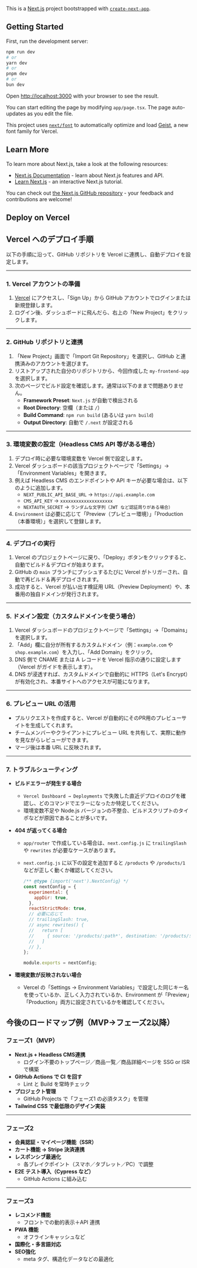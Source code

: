 This is a [Next.js](https://nextjs.org) project bootstrapped with [`create-next-app`](https://nextjs.org/docs/app/api-reference/cli/create-next-app).

## Getting Started

First, run the development server:

```bash
npm run dev
# or
yarn dev
# or
pnpm dev
# or
bun dev
```

Open [http://localhost:3000](http://localhost:3000) with your browser to see the result.

You can start editing the page by modifying `app/page.tsx`. The page auto-updates as you edit the file.

This project uses [`next/font`](https://nextjs.org/docs/app/building-your-application/optimizing/fonts) to automatically optimize and load [Geist](https://vercel.com/font), a new font family for Vercel.

## Learn More

To learn more about Next.js, take a look at the following resources:

- [Next.js Documentation](https://nextjs.org/docs) - learn about Next.js features and API.
- [Learn Next.js](https://nextjs.org/learn) - an interactive Next.js tutorial.

You can check out [the Next.js GitHub repository](https://github.com/vercel/next.js) - your feedback and contributions are welcome!

## Deploy on Vercel

## Vercel へのデプロイ手順

以下の手順に沿って、GitHub リポジトリを Vercel に連携し、自動デプロイを設定します。

---

### 1. Vercel アカウントの準備

1. [Vercel](https://vercel.com/) にアクセスし、「Sign Up」から GitHub アカウントでログインまたは新規登録します。
2. ログイン後、ダッシュボードに飛んだら、右上の「New Project」をクリックします。

---

### 2. GitHub リポジトリと連携

1. 「New Project」画面で「Import Git Repository」を選択し、GitHub と連携済みのアカウントを選びます。
2. リストアップされた自分のリポジトリから、今回作成した `my-frontend-app` を選択します。
3. 次のページでビルド設定を確認します。通常は以下のままで問題ありません。
   - **Framework Preset**: `Next.js` が自動で検出される
   - **Root Directory**: 空欄（または `/`）
   - **Build Command**: `npm run build` (あるいは `yarn build`)
   - **Output Directory**: 自動で `/.next` が設定される

---

### 3. 環境変数の設定（Headless CMS API 等がある場合）

1. デプロイ時に必要な環境変数を Vercel 側で設定します。
2. Vercel ダッシュボードの該当プロジェクトページで「Settings」→「Environment Variables」を開きます。
3. 例えば Headless CMS のエンドポイントや API キーが必要な場合は、以下のように追加します。
   - `NEXT_PUBLIC_API_BASE_URL` → `https://api.example.com`
   - `CMS_API_KEY` → `xxxxxxxxxxxxxxxxxxxx`
   - `NEXTAUTH_SECRET` → `ランダムな文字列（JWT など認証周りがある場合）`
4. `Environment` は必要に応じて「Preview（プレビュー環境）」「Production（本番環境）」を選択して登録します。

---

### 4. デプロイの実行

1. Vercel のプロジェクトページに戻り、「Deploy」ボタンをクリックすると、自動でビルド＆デプロイが始まります。
2. GitHub の `main` ブランチにプッシュするたびに Vercel がトリガーされ、自動で再ビルド＆再デプロイされます。
3. 成功すると、Vercel が払い出す検証用 URL（Preview Deployment）や、本番用の独自ドメインが発行されます。

---

### 5. ドメイン設定（カスタムドメインを使う場合）

1. Vercel ダッシュボードのプロジェクトページで「Settings」→「Domains」を選択します。
2. 「Add」欄に自分が所有するカスタムドメイン（例：`example.com` や `shop.example.com`）を入力し、「Add Domain」をクリック。
3. DNS 側で CNAME または A レコードを Vercel 指示の通りに設定します（Vercel がガイドを表示します）。
4. DNS が浸透すれば、カスタムドメインで自動的に HTTPS（Let's Encrypt）が有効化され、本番サイトへのアクセスが可能になります。

---

### 6. プレビュー URL の活用

- プルリクエストを作成すると、Vercel が自動的にそのPR用のプレビューサイトを生成してくれます。
- チームメンバーやクライアントにプレビュー URL を共有して、実際に動作を見ながらレビューができます。
- マージ後は本番 URL に反映されます。

---

### 7. トラブルシューティング

- **ビルドエラーが発生する場合**
  - `Vercel Dashboard → Deployments` で失敗した直近デプロイのログを確認し、どのコマンドでエラーになったか特定してください。
  - 環境変数不足や Node.js バージョンの不整合、ビルドスクリプトのタイポなどが原因であることが多いです。
- **404 が返ってくる場合**

  - `app/router` で作成している場合は、`next.config.js` に `trailingSlash` や `rewrites` が必要なケースがあります。
  - `next.config.js` に以下の設定を追加すると `/products` や `/products/1` などが正しく動くか確認してください。

    ```js
    /** @type {import('next').NextConfig} */
    const nextConfig = {
      experimental: {
        appDir: true,
      },
      reactStrictMode: true,
      // 必要に応じて
      // trailingSlash: true,
      // async rewrites() {
      //   return [
      //     { source: '/products/:path*', destination: '/products/:path*' },
      //   ]
      // },
    };

    module.exports = nextConfig;
    ```

- **環境変数が反映されない場合**
  - Vercel の「Settings → Environment Variables」で設定した同じキー名を使っているか、正しく入力されているか、Environment が「Preview」「Production」両方に設定されているかを確認してください。

## 今後のロードマップ例（MVP→フェーズ2以降）

### フェーズ1（MVP）

- **Next.js + Headless CMS連携**
  - ログイン不要のトップページ／商品一覧／商品詳細ページを SSG or ISR で構築
- **GitHub Actions で CI を回す**
  - Lint と Build を常時チェック
- **プロジェクト管理**
  - GitHub Projects で「フェーズ1 の必須タスク」を管理
- **Tailwind CSS で最低限のデザイン実装**

---

### フェーズ2

- **会員認証・マイページ機能（SSR）**
- **カート機能 → Stripe 決済連携**
- **レスポンシブ最適化**
  - 各ブレイクポイント（スマホ／タブレット／PC）で調整
- **E2E テスト導入（Cypress など）**
  - GitHub Actions に組み込む

---

### フェーズ3

- **レコメンド機能**
  - フロントでの動的表示＋API 連携
- **PWA 機能**
  - オフラインキャッシュなど
- **国際化・多言語対応**
- **SEO強化**
  - meta タグ、構造化データなどの最適化

